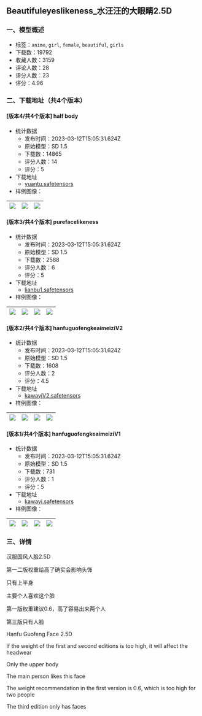 ## Beautifuleyeslikeness_水汪汪的大眼睛2.5D
### 一、模型概述

- 标签：`anime`, `girl`, `female`, `beautiful`, `girls`
- 下载数：19792
- 收藏人数：3159
- 评论人数：28
- 评分人数：23
- 评分：4.96

### 二、下载地址（共4个版本）

#### [版本4/共4个版本] half body

- 统计数据
  - 发布时间：2023-03-12T15:05:31.624Z
  - 原始模型：SD 1.5
  - 下载数：14865
  - 评分人数：14
  - 评分：5
- 下载地址
  - [yuantu.safetensors](https://civitai.com/api/download/models/20817)
- 样例图像：

| <img src="https://image.civitai.com/xG1nkqKTMzGDvpLrqFT7WA/732b0aa7-2000-4b30-84d9-8c98d84b8300/width=450/220496.jpeg" /> | <img src="https://image.civitai.com/xG1nkqKTMzGDvpLrqFT7WA/5aeae873-0f44-4106-710a-8a0a907f2c00/width=450/220495.jpeg" /> | <img src="https://image.civitai.com/xG1nkqKTMzGDvpLrqFT7WA/4717c85b-d405-49db-0205-63a18cff1c00/width=450/220494.jpeg" /> |
| ---- | ---- | ---- |

#### [版本3/共4个版本] purefacelikeness

- 统计数据
  - 发布时间：2023-03-12T15:05:31.624Z
  - 原始模型：SD 1.5
  - 下载数：2588
  - 评分人数：6
  - 评分：5
- 下载地址
  - [lianbu1.safetensors](https://civitai.com/api/download/models/19483)
- 样例图像：

| <img src="https://image.civitai.com/xG1nkqKTMzGDvpLrqFT7WA/a3e921be-a7b8-48f8-6ae1-d2d732230400/width=450/343758.jpeg" /> | <img src="https://image.civitai.com/xG1nkqKTMzGDvpLrqFT7WA/7f9fa2de-e4f9-4fc4-8534-074a5d267200/width=450/204822.jpeg" /> | <img src="https://image.civitai.com/xG1nkqKTMzGDvpLrqFT7WA/0fcc4e65-0c5d-4da1-a7f9-573c7d258500/width=450/204532.jpeg" /> | <img src="https://image.civitai.com/xG1nkqKTMzGDvpLrqFT7WA/ba46a3b2-a360-4cdf-dcd8-7ae77144ae00/width=450/343757.jpeg" /> |
| ---- | ---- | ---- | ---- |

#### [版本2/共4个版本] hanfuguofengkeaimeiziV2

- 统计数据
  - 发布时间：2023-03-12T15:05:31.624Z
  - 原始模型：SD 1.5
  - 下载数：1608
  - 评分人数：2
  - 评分：4.5
- 下载地址
  - [kawayiV2.safetensors](https://civitai.com/api/download/models/19285)
- 样例图像：

| <img src="https://image.civitai.com/xG1nkqKTMzGDvpLrqFT7WA/87be4218-82bd-4288-dccc-245f24ecee00/width=450/202106.jpeg" /> | <img src="https://image.civitai.com/xG1nkqKTMzGDvpLrqFT7WA/975c12e2-33ae-45c9-073f-79f413d22100/width=450/202105.jpeg" /> | <img src="https://image.civitai.com/xG1nkqKTMzGDvpLrqFT7WA/2ffb4630-4904-417b-7d6b-dfee70617b00/width=450/202104.jpeg" /> | <img src="https://image.civitai.com/xG1nkqKTMzGDvpLrqFT7WA/3094ba0a-be1f-44e0-6139-f31450c0e700/width=450/202103.jpeg" /> |
| ---- | ---- | ---- | ---- |

#### [版本1/共4个版本] hanfuguofengkeaimeiziV1

- 统计数据
  - 发布时间：2023-03-12T15:05:31.624Z
  - 原始模型：SD 1.5
  - 下载数：731
  - 评分人数：1
  - 评分：5
- 下载地址
  - [kawayi.safetensors](https://civitai.com/api/download/models/19286)
- 样例图像：

| <img src="https://image.civitai.com/xG1nkqKTMzGDvpLrqFT7WA/495779d2-f106-4922-14aa-617f2001da00/width=450/202110.jpeg" /> | <img src="https://image.civitai.com/xG1nkqKTMzGDvpLrqFT7WA/f46fd9fd-12f6-4b44-f9e4-453a088c9800/width=450/202109.jpeg" /> | <img src="https://image.civitai.com/xG1nkqKTMzGDvpLrqFT7WA/bfaf4f5a-8946-4e3f-6f00-6bde3dd79200/width=450/202108.jpeg" /> | <img src="https://image.civitai.com/xG1nkqKTMzGDvpLrqFT7WA/18b2e3dc-1f97-4665-4c7b-c40db7702600/width=450/202107.jpeg" /> |
| ---- | ---- | ---- | ---- |


### 三、详情
<p>汉服国风人脸2.5D</p><p>第一二版权重给高了确实会影响头饰</p><p>只有上半身</p><p>主要个人喜欢这个脸</p><p>第一版权重建议0.6，高了容易出来两个人</p><p>第三版只有人脸</p><p>Hanfu Guofeng Face 2.5D</p><p>If the weight of the first and second editions is too high, it will affect the headwear</p><p>Only the upper body</p><p>The main person likes this face</p><p>The weight recommendation in the first version is 0.6, which is too high for two people</p><p>The third edition only has faces</p>
